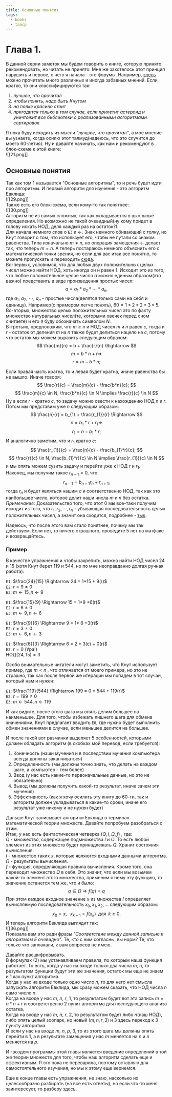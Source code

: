 ```yaml
---
title: Основные понятия
tags:
  - books
  - taocp
---
```

# Глава 1.

В данной серии заметок мы будем говорить о книге, которую принято рекомендовать, но читать не принято. Мне же захотелось этот принцип нарушить и первое, с чего я начала - это форумы. Например, [здесь](https://www.linux.org.ru/polls/polls/15945983) можно прочитать много различных и иногда забавных мнений. Если кратко, то они классифицируются так:

1) *лучшее, что прочитал*
2) *чтобы понять, надо быть Кнутом*
3) *на полке красиво стоит*
4) *пригодится только в том случае, если прилетит астероид и уничтожит все библиотеки с реализованными алгоритмами сортировок*

Я пока буду исходить из мысли *"лучшее, что прочитал"*, а мое мнение вы узнаете, когда осилю этот талмуд(надеюсь, что это случится до моего 60-летия). Ну и давайте начинать, как нам и рекомендуют в блок-схеме к этой книге: \
![[21.png]]
## Основные понятия

Так как том 1 называется "Основные алгоритмы", то и речь будет идти про алгоритмы. И первый алгоритм для изучения - это алгоритм Евклида: \
![[29.png]]\
Также есть его блок-схема, если кому-то так понятнее: \
![[30.png]]\
Алгоритм не из самых сложных, так как укладывается в школьные определения. Но возможно не такой очевидный(ну кому придет в голову искать НОД, деля каждый раз на остаток?). \
Для начала немного слов о `E3` и $\leftarrow$. Знак немного сбивающий с толку, но Кнут говорит о том, что использует его, чтобы не путали со знаком равенства. Типа изначально $m \neq n$, но операция замещения $\leftarrow$ делает так, что теперь $m=n$.
А теперь постараюсь немного объяснить его с математической точки зрения, но если для вас итак все понятно, то можете пропускать и переходить [сюда](#пример).\
Во-первых, условимся, что для любых двух положительных целых чисел можно найти НОД, хоть иногда он и равен 1. Исходит это из того, что любое положительное целое число $a$ можно единым образом(это важно) представить в виде произведения простых чисел:
$$
a = a_1 \ast a_2 \ast \cdots \ast a_n, 
$$
где $a_1$, $a_2$, $\cdots$, $a_n$ - простые числа(делятся только сами на себя и единицу). Например(с примером легче понять), $60 = 1 \ast 2 \ast 2 \ast 3 \ast 5$. \
Во-вторых, множество целых положительных чисел это по факту множество натуральных чисел(те, которыми овечек перед сном считаете) и его я буду обозначать символом $N$. \
В-третьих, предположим, что $m \geq n$ и НОД чисел $m$ и $n$ равен $c$, тогда и $r$ - остаток от деления $m$ на $n$ также будет делиться нацело на $c$, потому что остаток мы можем выразить следующим образом: 
$$
\frac{m}{n} = b + \frac{r}{n} \Rightarrow 
$$
$$
m = b \ast n + r \Rightarrow
$$
$$
r = m - b \ast n;
$$

Если правая часть кратна, то и левая будет кратна, иначе равенства бы не вышло. Иначе говоря: 
$$
\frac{r}{c} = \frac{m}{c} - \frac{b*n}{c};
$$
$$
\frac{m}{c} \in N, \frac{b*n}{c} \in N \implies \frac{r}{c} \in N
$$
Ну а если $r$ - кратно $c$, то задачу можно свести к нахождению НОД $n$ и $r$. Потом мы представим уже $n$ следующим образом: 
$$
\frac{n}{r} = b_{1} + \frac{r_{1}}{r} \Rightarrow 
$$
$$
n = b_{1} \ast r + r_{1} \Rightarrow
$$
$$
r_{1} = n - b_{1} \ast r;
$$
И аналогично заметим, что и $r_1$ кратно $c$: 
$$
\frac{r_{1}}{c} = \frac{n}{c} - \frac{b_{1}*r}{c};
$$ 
$$
\frac{r}{c} \in N, \frac{b_{1}*r}{c} \in N \implies \frac{r_{1}}{c} \in N
$$
и мы опять можем сузить задачу и перейти уже к НОД $r$ и $r_1$.  
Наконец, мы получим такое $r_{n+1} = 0$, что: 
$$
r_{n-1}=b_{n+1}r_{n} + r_{n+1},
$$
тогда $r_{n}$ и будет являться нашим $c$ и соответственно НОД, так как это наибольшее число, которое делит наши числа $m$ и $n$ без остатка.\
*Примечание:* Доказательство того, что этот $0$ мы все-таки получим исходит из того, что $r_{1}, r_{2}, \cdots, r_{n}$ - убывающая последовательность целых положительных чисел, а значит она сходится, подробнее - [тык](https://math.stackexchange.com/questions/2954010/why-do-we-eventually-end-up-with-0-in-euclidean-algorithm).

Надеюсь, что после этого вам стало понятнее, почему мы так действуем. Если нет, то ничего страшного, проведите 5 лет на матфаке и возвращайтесь.

### Пример

В качестве упражнения и чтобы закрепить, можно найти НОД чисел $24$ и $15$ (хотя Кнут берет $119$ и $544$, но по мне неоправданно долгая ручная работа):

`E1`: $\frac{24}{15} \Rightarrow 24 = 1*15 + 9(r)$ \
`E2`: $r=9 \neq 0$ \
`E3`: $m \leftarrow 15, n \leftarrow 9$ 

`E1`: $\frac{15}{9} \Rightarrow 15 = 1*9 +6(r)$ \
`E2`: $r = 6 \neq 0$ \
`E3`: $m \leftarrow 9, n \leftarrow 6$ 

`E1`: $\frac{9}{6} \Rightarrow 9 = 1* 6 +3(r)$ \
`E2`: $r=3 \neq 0$ \
`E3`: $m \leftarrow 6, n \leftarrow 3$ 

`E1`: $\frac{6}{3} \Rightarrow 6 = 2 * 3(c) + 0(r)$ \
`E2`: $r=0$ (Ура!) \
НОД$(24, 15) = 3$ 

Особо внимательные читатели могут заметить, что Кнут использует пример, где $m < n$ , что отличается от моего примера, но это не страшно, так как после первой же итерации мы попадем в тот случай, который нам и нужен:

`E1`: $\frac{119}{544} \Rightarrow 199 = 0 * 544 + 119(r)$ \
`E2`: $r = 199 \neq 0$ \
`E3`: $m \leftarrow 544, n \leftarrow 119$ 

И как видите, после этого шага мы опять делим большее на наименьшее. Для того, чтобы избежать лишнего шага для обмена значениями, Кнут предлагает вводить `E0`, где нужно будет выполнить обмен значениями в случае, если меньшее делится на большее.

И после такой вот разминки выделяет 5 особенностей, которыми должен обладать алгоритм (в скобках мой перевод, если требуется):

1) Конечность (наши мучения и в последствии мучения компьютера всегда должны заканчиваться)
2) Определенность (мы должны точно знать, что делать на каждом шаге, а компьютер - тем более)
3) Ввод (у нас есть какие-то первоначальные данные, но это не обязательно)
4) Вывод (мы должны получить какой-то результат, иначе зачем эти мучения)
5) Эффективность (как я хочу осилить эту книгу до 60-ти, так и алгоритм должен укладываться в какие-то сроки, иначе его результат уже никому и не нужен будет)

Дальше Кнут записывает алгоритм Евклида в терминах математической теории множеств. Давайте попробуем разобраться с этим. \
Итак, у нас есть фантастическая четверка $(Q, I, \Omega, f)$ , где: \
$Q$ - множество, содержащее подмножества $I$ и $\Omega$. То есть любой элемент из этих множеств будет принадлежать $Q$. Хранит состояния вычисления. \
$I$ - множество таких $x$, которые являются входными данными алгоритма. \
$\Omega$ - результаты вычисления. \
$f$ - функция, определяющая правила вычисления. Кроме того, она переводит множество $\Omega$ в себя. Это значит, что если мы возьмем какой-то элемент этого множества, применим к нему эту функцию, то значение останется тем же, что и было:
$$
q \in \Omega \Rightarrow f(q) = q
$$
При этом каждое входное значение $x$ из множества $I$ определяет вычисляемую последовательность $x_0, x_1, x_2, ...$ следующим образом:
$$
x_0 = x,\;\;\; x_{k+1} = f(x_k) \;\; для \;\; k \geq 0.
$$
И теперь алгоритм Евклида выглядит так: \
![[36.png]] \
Показала вам это ради фразы *"Соответствие между данной записью и алгоритмом $E$ очевидно"*. Те, кто с ним согласны, вы норм? Те, кто только что заплакали, к вам вопросов не имею. 

Давайте расшифровывать. \
В формулах $(2)$ мы устанавливаем правила, по которым наша функция работает. То есть, когда у нас на входе только два числа $m$, $n$, то результатом функции будут эти же значения, остаток мы еще не знаем и $1$ как пункт алгоритма. \
Когда у нас на входе только одно число $n$, то для него нет смысла запускать алгоритм Евклида, мы сразу можем сказать, что НОД числа $n$ само число $n$. \
Когда на входе у нас $m$, $n$, $r$, $1$, то результатом будет вот эта запись $m = a *n +r$ и соответственно $2$ пункт алгоритма для последующего анализа остатка. \
Когда на входе у нас $m$, $n$, $r$, $2$, то результатом будет либо $n$(наш НОД), либо опять целый зоопарк, но новый $(m, n, r, 3)$ и $3$ здесь переход к $3$ пункту алгоритма. \
И если у нас на входе $m$, $n$, $p$, $3$, то из этого шага мы должны опять перейти в $1$, а в результате замещения у нас $m$ меняется на $n$ и $n$ меняется на $p$.

И гвоздем программы этой главы является введение определений в той же теории множеств для того, чтобы наш алгоритм сделать еще и эффективным. Я это пока не переварила, поэтому оставляю для самостоятельного изучения, но мы к этому еще вернемся. 

Еще в конце главы есть упражнения, не знаю, насколько их целесообразно разбирать (на все есть ответы), но если что-то меня заинтересует, то разберу здесь.

